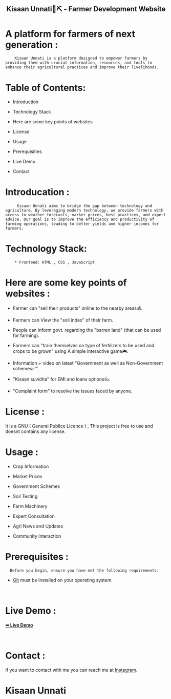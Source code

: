 <h2 align="center"> Kisaan Unnati🌱⛏️
- Farmer Development Website</h2>
      

# A platform for farmers of next generation :

        Kisaan Unnati is a platform designed to empower farmers by providing them with crucial information, resources, and tools to enhance their agricultural practices and improve their livelihoods.

 
 # Table of Contents:

 * Introduction 

 * Technology Stack

 * Here are some key points of websites

 * License    

 * Usage

 * Prerequisities

 * Live Demo

 * Contact


 # Introducation :

         Kisaan Unnati aims to bridge the gap between technology and agriculture. By leveraging modern technology, we provide farmers with access to weather forecasts, market prices, best practices, and expert advice. Our goal is to improve the efficiency and productivity of farming operations, leading to better yields and higher incomes for farmers. 
         

# Technology Stack: 
        * Frontend: HTML , CSS , JavaScript


# Here are some key points of websites :

* Farmer can "sell their products" online to the nearby areas💰.

* Farmers can View the "soil index" of their farm.

* People can inform govt. regarding the "barren land" 
        (that can be used for farming).

* Farmers can "train themselves on type of fertilizers to be used and crops to be grown" using A simple interactive game🎮.

* Information + video on latest "Government as well as Non-Government schemes✅".

* "Kisaan suvidha" for EMI and loans options👍.
  
* "Complaint form" to resolve the issues faced by anyone.


# License :
 It is a GNU ( General Publice Licence ) , This project is free to use and doesnt contains any license. 

# Usage :
* Crop Information

* Market Prices

* Government Schemes

* Soil Testing

* Farm Machinery

* Expert Consultation

* Agri News and Updates

* Community Interaction


# Prerequisites :
      Before you begin, ensure you have met the following requirements:

* [Git](https://git-scm.com/downloads "Download Git") must be installed on your operating system.

<br>

# Live Demo :
<a href=""><strong>➥ Live Demo</strong></a>

<br>

# Contact :
  If you want to contact with me you can reach me at [Instagram](https://www.instagram.com/.a.b.h.i.j.a.t./).

# Kisaan Unnati


